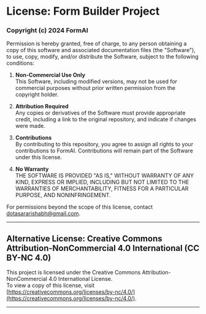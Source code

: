 # License: Form Builder Project

### Copyright (c) 2024 FormAI

Permission is hereby granted, free of charge, to any person obtaining a copy of this software and associated documentation files (the "Software"), to use, copy, modify, and/or distribute the Software, subject to the following conditions:

1. **Non-Commercial Use Only**  
   This Software, including modified versions, may not be used for commercial purposes without prior written permission from the copyright holder.

2. **Attribution Required**  
   Any copies or derivatives of the Software must provide appropriate credit, including a link to the original repository, and indicate if changes were made.

3. **Contributions**  
   By contributing to this repository, you agree to assign all rights to your contributions to FormAI. Contributions will remain part of the Software under this license.

4. **No Warranty**  
   THE SOFTWARE IS PROVIDED "AS IS," WITHOUT WARRANTY OF ANY KIND, EXPRESS OR IMPLIED, INCLUDING BUT NOT LIMITED TO THE WARRANTIES OF MERCHANTABILITY, FITNESS FOR A PARTICULAR PURPOSE, AND NONINFRINGEMENT.

For permissions beyond the scope of this license, contact dotasararishabh@gmail.com.

---

## Alternative License: Creative Commons Attribution-NonCommercial 4.0 International (CC BY-NC 4.0)

This project is licensed under the Creative Commons Attribution-NonCommercial 4.0 International License.  
To view a copy of this license, visit [https://creativecommons.org/licenses/by-nc/4.0/](https://creativecommons.org/licenses/by-nc/4.0/).

---

